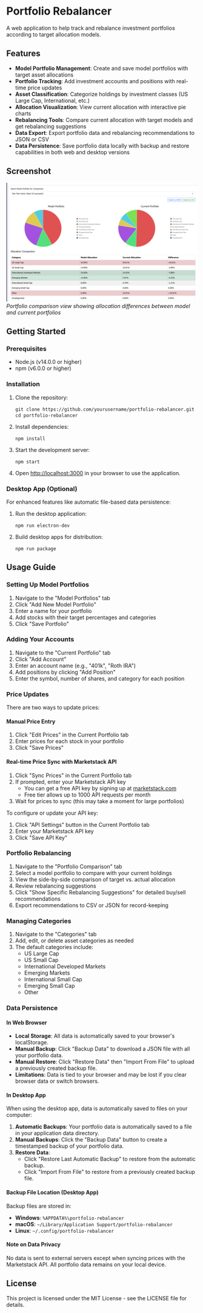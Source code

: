 # Portfolio Rebalancer

A web application to help track and rebalance investment portfolios according to target allocation models.

## Features

- **Model Portfolio Management**: Create and save model portfolios with target asset allocations
- **Portfolio Tracking**: Add investment accounts and positions with real-time price updates
- **Asset Classification**: Categorize holdings by investment classes (US Large Cap, International, etc.)
- **Allocation Visualization**: View current allocation with interactive pie charts
- **Rebalancing Tools**: Compare current allocation with target models and get rebalancing suggestions
- **Data Export**: Export portfolio data and rebalancing recommendations to JSON or CSV
- **Data Persistence**: Save portfolio data locally with backup and restore capabilities in both web and desktop versions

## Screenshot

![Portfolio Rebalancer Screenshot](screenshot.png)
*Portfolio comparison view showing allocation differences between model and current portfolios*

## Getting Started

### Prerequisites

- Node.js (v14.0.0 or higher)
- npm (v6.0.0 or higher)

### Installation

1. Clone the repository:
   ```
   git clone https://github.com/yourusername/portfolio-rebalancer.git
   cd portfolio-rebalancer
   ```

2. Install dependencies:
   ```
   npm install
   ```

3. Start the development server:
   ```
   npm start
   ```

4. Open [http://localhost:3000](http://localhost:3000) in your browser to use the application.

### Desktop App (Optional)

For enhanced features like automatic file-based data persistence:

1. Run the desktop application:
   ```
   npm run electron-dev
   ```

2. Build desktop apps for distribution:
   ```
   npm run package
   ```

## Usage Guide

### Setting Up Model Portfolios

1. Navigate to the "Model Portfolios" tab
2. Click "Add New Model Portfolio"
3. Enter a name for your portfolio
4. Add stocks with their target percentages and categories
5. Click "Save Portfolio"

### Adding Your Accounts

1. Navigate to the "Current Portfolio" tab
2. Click "Add Account"
3. Enter an account name (e.g., "401k", "Roth IRA")
4. Add positions by clicking "Add Position" 
5. Enter the symbol, number of shares, and category for each position

### Price Updates

There are two ways to update prices:

#### Manual Price Entry
1. Click "Edit Prices" in the Current Portfolio tab
2. Enter prices for each stock in your portfolio
3. Click "Save Prices"

#### Real-time Price Sync with Marketstack API
1. Click "Sync Prices" in the Current Portfolio tab
2. If prompted, enter your Marketstack API key
   - You can get a free API key by signing up at [marketstack.com](https://marketstack.com)
   - Free tier allows up to 1000 API requests per month
3. Wait for prices to sync (this may take a moment for large portfolios)

To configure or update your API key:
1. Click "API Settings" button in the Current Portfolio tab
2. Enter your Marketstack API key
3. Click "Save API Key"

### Portfolio Rebalancing

1. Navigate to the "Portfolio Comparison" tab
2. Select a model portfolio to compare with your current holdings
3. View the side-by-side comparison of target vs. actual allocation
4. Review rebalancing suggestions
5. Click "Show Specific Rebalancing Suggestions" for detailed buy/sell recommendations
6. Export recommendations to CSV or JSON for record-keeping

### Managing Categories

1. Navigate to the "Categories" tab
2. Add, edit, or delete asset categories as needed
3. The default categories include:
   - US Large Cap
   - US Small Cap
   - International Developed Markets
   - Emerging Markets
   - International Small Cap
   - Emerging Small Cap
   - Other

### Data Persistence

#### In Web Browser
- **Local Storage**: All data is automatically saved to your browser's localStorage.
- **Manual Backup**: Click "Backup Data" to download a JSON file with all your portfolio data.
- **Manual Restore**: Click "Restore Data" then "Import From File" to upload a previously created backup file.
- **Limitations**: Data is tied to your browser and may be lost if you clear browser data or switch browsers.

#### In Desktop App
When using the desktop app, data is automatically saved to files on your computer:

1. **Automatic Backups**: Your portfolio data is automatically saved to a file in your application data directory.
2. **Manual Backups**: Click the "Backup Data" button to create a timestamped backup of your portfolio data.
3. **Restore Data**:
   - Click "Restore Last Automatic Backup" to restore from the automatic backup.
   - Click "Import From File" to restore from a previously created backup file.

#### Backup File Location (Desktop App)
Backup files are stored in:
- **Windows**: `%APPDATA%\portfolio-rebalancer`
- **macOS**: `~/Library/Application Support/portfolio-rebalancer`
- **Linux**: `~/.config/portfolio-rebalancer`

#### Note on Data Privacy
No data is sent to external servers except when syncing prices with the Marketstack API. All portfolio data remains on your local device.

## License

This project is licensed under the MIT License - see the LICENSE file for details. 